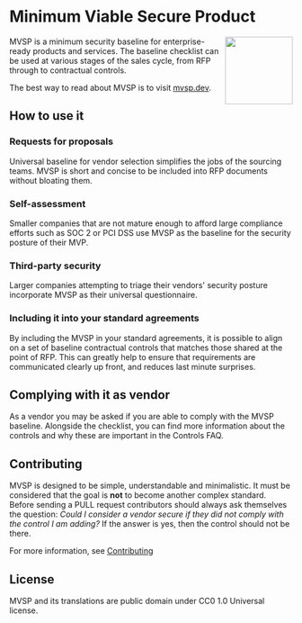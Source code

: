 # Minimum Viable Secure Product

<img height=120px align="right" src="https://github.com/vendorsec/mvsp/blob/master/packages/website/src/images/logo.svg">

MVSP is a minimum security baseline for enterprise-ready products and services. The baseline checklist can be used at various stages of the sales cycle, from RFP through to contractual controls.

The best way to read about MVSP is to visit [mvsp.dev](https://mvsp.dev).

## How to use it

### Requests for proposals

Universal baseline for vendor selection simplifies the jobs of the sourcing teams. MVSP is short and concise to be included into RFP documents without bloating them.

### Self-assessment

Smaller companies that are not mature enough to afford large compliance efforts such as SOC 2 or PCI DSS use MVSP as the baseline for the security posture of their MVP.

### Third-party security

Larger companies attempting to triage their vendors' security posture incorporate MVSP as their universal questionnaire.

### Including it into your standard agreements

By including the MVSP in your standard agreements, it is possible to align on a set of baseline contractual controls that matches those shared at the point of RFP. This can greatly help to ensure that requirements are communicated clearly up front, and reduces last minute surprises.

## Complying with it as vendor

As a vendor you may be asked if you are able to comply with the MVSP baseline. Alongside the checklist, you can find more information about the controls and why these are important in the Controls FAQ.

## Contributing

MVSP is designed to be simple, understandable and minimalistic. It must be considered that the goal is **not** to become another complex standard. Before sending a PULL request contributors should always ask themselves the question: _Could I consider a vendor secure if they did not comply with the control I am adding?_ If the answer is yes, then the control should not be there.

For more information, see [Contributing](src/contributing.md)

## License

MVSP and its translations are public domain under CC0 1.0 Universal license.
